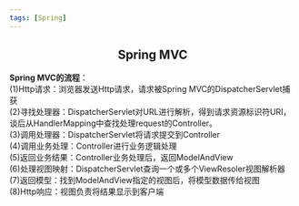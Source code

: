 ```yaml
---
tags: [Spring]
---
```

## <center>Spring MVC</center>

**Spring MVC的流程**：<br>
(1)Http请求：浏览器发送Http请求，请求被Spring MVC的DispatcherServlet捕获<br>
(2)寻找处理器：DispatcherServlet对URL进行解析，得到请求资源标识符URI，谈后从HandlerMapping中查找处理request的Controller。<br>
(3)调用处理器：DispatcherServlet将请求提交到Controller<br>
(4)调用业务处理：Controller进行业务逻辑处理<br>
(5)返回业务结果：Controller业务处理后，返回ModelAndView<br>
(6)处理视图映射：DispatcherServlet查询一个或多个ViewResoler视图解析器<br>
(7)返回模型：找到ModelAndView指定的视图后，将模型数据传给视图<br>
(8)Http响应：视图负责将结果显示到客户端<br>

